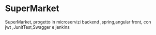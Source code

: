 # SuperMarket
SuperMarket, progetto in microservizi backend ,spring,angular front, con jwt ,JunitTest,Swagger e jenkins 
